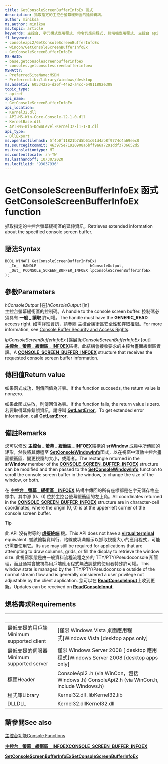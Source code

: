 ```yaml
---
title: GetConsoleScreenBufferInfoEx 函式
description: 抓取指定的主控台螢幕緩衝區的延伸資訊。
author: miniksa
ms.author: miniksa
ms.topic: article
keywords: 主控台, 字元模式應用程式, 命令列應用程式, 終端機應用程式, 主控台 api
f1_keywords:
- consoleapi2/GetConsoleScreenBufferInfoEx
- wincon/GetConsoleScreenBufferInfoEx
- GetConsoleScreenBufferInfoEx
MS-HAID:
- base.getconsolescreenbufferinfoex
- consoles.getconsolescreenbufferinfoex
MSHAttr:
- PreferredSiteName:MSDN
- PreferredLib:/library/windows/desktop
ms.assetid: 60534226-d26f-44e2-a4cc-64811882e308
topic_type:
- apiref
api_name:
- GetConsoleScreenBufferInfoEx
api_location:
- Kernel32.dll
- API-MS-Win-Core-Console-l2-1-0.dll
- KernelBase.dll
- API-MS-Win-DownLevel-Kernel32-l1-1-0.dll
api_type:
- DllExport
ms.openlocfilehash: 5f4b0f11821b7d5b61c61d4ab8f9774c4a69eec0
ms.sourcegitcommit: 463975e71920908a6bff9a6a7291ddf3736652d5
ms.translationtype: MT
ms.contentlocale: zh-TW
ms.lasthandoff: 10/30/2020
ms.locfileid: "93037936"
---
```

# <a name="getconsolescreenbufferinfoex-function"></a><span data-ttu-id="0fe59-104">GetConsoleScreenBufferInfoEx 函式</span><span class="sxs-lookup"><span data-stu-id="0fe59-104">GetConsoleScreenBufferInfoEx function</span></span>

<span data-ttu-id="0fe59-105">抓取指定的主控台螢幕緩衝區的延伸資訊。</span><span class="sxs-lookup"><span data-stu-id="0fe59-105">Retrieves extended information about the specified console screen buffer.</span></span>

## <a name="syntax"></a><span data-ttu-id="0fe59-106">語法</span><span class="sxs-lookup"><span data-stu-id="0fe59-106">Syntax</span></span>

```C
BOOL WINAPI GetConsoleScreenBufferInfoEx(
  _In_  HANDLE                        hConsoleOutput,
  _Out_ PCONSOLE_SCREEN_BUFFER_INFOEX lpConsoleScreenBufferInfoEx
);
```

## <a name="parameters"></a><span data-ttu-id="0fe59-107">參數</span><span class="sxs-lookup"><span data-stu-id="0fe59-107">Parameters</span></span>

<span data-ttu-id="0fe59-108">*hConsoleOutput* \[在\]</span><span class="sxs-lookup"><span data-stu-id="0fe59-108">*hConsoleOutput* \[in\]</span></span>  
<span data-ttu-id="0fe59-109">主控台螢幕緩衝區的控制碼。</span><span class="sxs-lookup"><span data-stu-id="0fe59-109">A handle to the console screen buffer.</span></span> <span data-ttu-id="0fe59-110">控制碼必須具有 **一般 \_ 讀取** 許可權。</span><span class="sxs-lookup"><span data-stu-id="0fe59-110">The handle must have the **GENERIC\_READ** access right.</span></span> <span data-ttu-id="0fe59-111">如需詳細資訊，請參閱 [主控台緩衝區安全性和存取權限](console-buffer-security-and-access-rights.md)。</span><span class="sxs-lookup"><span data-stu-id="0fe59-111">For more information, see [Console Buffer Security and Access Rights](console-buffer-security-and-access-rights.md).</span></span>

<span data-ttu-id="0fe59-112">*lpConsoleScreenBufferInfoEx* \[擴展\]</span><span class="sxs-lookup"><span data-stu-id="0fe59-112">*lpConsoleScreenBufferInfoEx* \[out\]</span></span>  
<span data-ttu-id="0fe59-113">[**主控台 \_ 螢幕 \_ 緩衝區 \_ INFOEX**](console-screen-buffer-infoex.md)結構，此結構會接收要求的主控台畫面緩衝區資訊。</span><span class="sxs-lookup"><span data-stu-id="0fe59-113">A [**CONSOLE\_SCREEN\_BUFFER\_INFOEX**](console-screen-buffer-infoex.md) structure that receives the requested console screen buffer information.</span></span>

## <a name="return-value"></a><span data-ttu-id="0fe59-114">傳回值</span><span class="sxs-lookup"><span data-stu-id="0fe59-114">Return value</span></span>

<span data-ttu-id="0fe59-115">如果函式成功，則傳回值為非零。</span><span class="sxs-lookup"><span data-stu-id="0fe59-115">If the function succeeds, the return value is nonzero.</span></span>

<span data-ttu-id="0fe59-116">如果此函式失敗，則傳回值為零。</span><span class="sxs-lookup"><span data-stu-id="0fe59-116">If the function fails, the return value is zero.</span></span> <span data-ttu-id="0fe59-117">若要取得延伸錯誤資訊，請呼叫 [**GetLastError**](https://msdn.microsoft.com/library/windows/desktop/ms679360)。</span><span class="sxs-lookup"><span data-stu-id="0fe59-117">To get extended error information, call [**GetLastError**](https://msdn.microsoft.com/library/windows/desktop/ms679360).</span></span>

## <a name="remarks"></a><span data-ttu-id="0fe59-118">備註</span><span class="sxs-lookup"><span data-stu-id="0fe59-118">Remarks</span></span>

<span data-ttu-id="0fe59-119">您可以修改 [**主控台 \_ 螢幕 \_ 緩衝區 \_ INFOEX**](console-screen-buffer-infoex.md)結構的 **srWindow** 成員中所傳回的矩形，然後將其傳遞至 [**SetConsoleWindowInfo**](setconsolewindowinfo.md)函式，以在視窗中滾動主控台畫面緩衝區、變更視窗的大小，或兩者。</span><span class="sxs-lookup"><span data-stu-id="0fe59-119">The rectangle returned in the **srWindow** member of the [**CONSOLE\_SCREEN\_BUFFER\_INFOEX**](console-screen-buffer-infoex.md) structure can be modified and then passed to the [**SetConsoleWindowInfo**](setconsolewindowinfo.md) function to scroll the console screen buffer in the window, to change the size of the window, or both.</span></span>

<span data-ttu-id="0fe59-120">在 [**主控台 \_ 螢幕 \_ 緩衝區 \_ INFOEX**](console-screen-buffer-infoex.md) 結構中傳回的所有座標都是在字元儲存格座標中，其中源 (0、0) 位於主控台螢幕緩衝區的左上角。</span><span class="sxs-lookup"><span data-stu-id="0fe59-120">All coordinates returned in the [**CONSOLE\_SCREEN\_BUFFER\_INFOEX**](console-screen-buffer-infoex.md) structure are in character-cell coordinates, where the origin (0, 0) is at the upper-left corner of the console screen buffer.</span></span>

> [!TIP]
> <span data-ttu-id="0fe59-121">此 API 沒有對等的 **[虛擬終端](console-virtual-terminal-sequences.md)** 機。</span><span class="sxs-lookup"><span data-stu-id="0fe59-121">This API does not have a **[virtual terminal](console-virtual-terminal-sequences.md)** equivalent.</span></span> <span data-ttu-id="0fe59-122">嘗試繪製資料行、格線或填滿顯示以抓取視窗大小的應用程式，可能仍需要使用它。</span><span class="sxs-lookup"><span data-stu-id="0fe59-122">Its use may still be required for applications that are attempting to draw columns, grids, or fill the display to retrieve the window size.</span></span> <span data-ttu-id="0fe59-123">此視窗狀態是由一般資料流程流程之外的 TTY/PTY/Pseudoconsole 所管理，而且通常會被視為用戶端應用程式無法調整的使用者特殊許可權。</span><span class="sxs-lookup"><span data-stu-id="0fe59-123">This window state is managed by the TTY/PTY/Pseudoconsole outside of the normal stream flow and is generally considered a user privilege not adjustable by the client application.</span></span> <span data-ttu-id="0fe59-124">您可以在 [**ReadConsoleInput**](readconsoleinput.md)上收到更新。</span><span class="sxs-lookup"><span data-stu-id="0fe59-124">Updates can be received on [**ReadConsoleInput**](readconsoleinput.md).</span></span>

## <a name="requirements"></a><span data-ttu-id="0fe59-125">規格需求</span><span class="sxs-lookup"><span data-stu-id="0fe59-125">Requirements</span></span>

| &nbsp; | &nbsp; |
|-|-|
| <span data-ttu-id="0fe59-126">最低支援的用戶端</span><span class="sxs-lookup"><span data-stu-id="0fe59-126">Minimum supported client</span></span> | <span data-ttu-id="0fe59-127">\[僅限 Windows Vista 桌面應用程式\]</span><span class="sxs-lookup"><span data-stu-id="0fe59-127">Windows Vista \[desktop apps only\]</span></span> |
| <span data-ttu-id="0fe59-128">最低支援的伺服器</span><span class="sxs-lookup"><span data-stu-id="0fe59-128">Minimum supported server</span></span> | <span data-ttu-id="0fe59-129">僅限 Windows Server 2008 \[ desktop 應用程式\]</span><span class="sxs-lookup"><span data-stu-id="0fe59-129">Windows Server 2008 \[desktop apps only\]</span></span> |
| <span data-ttu-id="0fe59-130">標頭</span><span class="sxs-lookup"><span data-stu-id="0fe59-130">Header</span></span> | <span data-ttu-id="0fe59-131">ConsoleApi2 .h (via WinCon，包括 Windows .h) </span><span class="sxs-lookup"><span data-stu-id="0fe59-131">ConsoleApi2.h (via WinCon.h, include Windows.h)</span></span> |
| <span data-ttu-id="0fe59-132">程式庫</span><span class="sxs-lookup"><span data-stu-id="0fe59-132">Library</span></span> | <span data-ttu-id="0fe59-133">Kernel32.dll .lib</span><span class="sxs-lookup"><span data-stu-id="0fe59-133">Kernel32.lib</span></span> |
| <span data-ttu-id="0fe59-134">DLL</span><span class="sxs-lookup"><span data-stu-id="0fe59-134">DLL</span></span> | <span data-ttu-id="0fe59-135">Kernel32.dll</span><span class="sxs-lookup"><span data-stu-id="0fe59-135">Kernel32.dll</span></span> |

## <a name="see-also"></a><span data-ttu-id="0fe59-136">請參閱</span><span class="sxs-lookup"><span data-stu-id="0fe59-136">See also</span></span>

[<span data-ttu-id="0fe59-137">主控台功能</span><span class="sxs-lookup"><span data-stu-id="0fe59-137">Console Functions</span></span>](console-functions.md)

[<span data-ttu-id="0fe59-138">**主控台 \_ 螢幕 \_ 緩衝區 \_ INFOEX**</span><span class="sxs-lookup"><span data-stu-id="0fe59-138">**CONSOLE\_SCREEN\_BUFFER\_INFOEX**</span></span>](console-screen-buffer-infoex.md)

[<span data-ttu-id="0fe59-139">**SetConsoleScreenBufferInfoEx**</span><span class="sxs-lookup"><span data-stu-id="0fe59-139">**SetConsoleScreenBufferInfoEx**</span></span>](setconsolescreenbufferinfoex.md)
